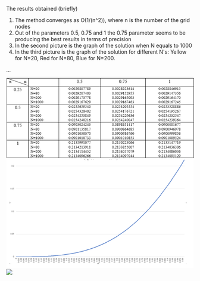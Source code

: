 The results obtained (briefly) 
1. The method converges as O(1/(n^2)), where n is the number of the grid nodes
2. Out of the parameters 0.5, 0.75 and 1 the 0.75 parameter seems to be producing the best results in terms of precision  
3. In the second picture is the graph of the solution when N equals to 1000  
4. In the third picture is the graph of the solution for different N's: Yellow for N=20, Red for N=80, Blue for N=200.    


...  

  


![](<https://github.com/oscar-foxtrot/University-stuff/blob/main/C practice/Runge_Kutta/Images/Table1.png>)  
![](<https://github.com/oscar-foxtrot/University-stuff/blob/main/C practice/Runge_Kutta/Images/Fig1.png>)  
![](<https://github.com/oscar-foxtrot/University-stuff/blob/main/EC practice/Runge_Kutta/Images/Fig2.png>)  
